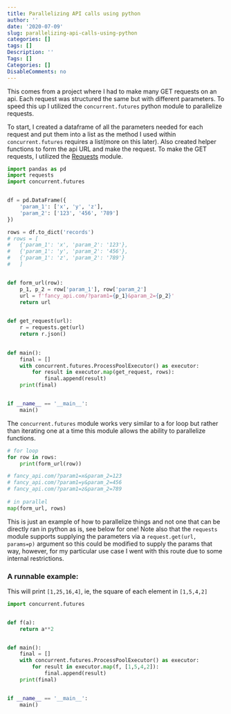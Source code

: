```yaml
---
title: Parallelizing API calls using python
author: ''
date: '2020-07-09'
slug: parallelizing-api-calls-using-python
categories: []
tags: []
Description: ''
Tags: []
Categories: []
DisableComments: no
---
```


This comes from a project where I had to make many GET requests on an api. 
Each request was structured the same but with different parameters. 
To speed this up I utilized the `concurrent.futures` python module to parallelize requests.

To start, I created a dataframe of all the parameters needed for each request and put them into a list as 
the method I used within `concurrent.futures` requires a list(more on this later). Also created helper functions 
to form the api URL and make the request. To make the GET requests, 
I utilized the [Requests](https://requests.readthedocs.io/en/master/) module.

```python
import pandas as pd
import requests
import concurrent.futures


df = pd.DataFrame({
    'param_1': ['x', 'y', 'z'],
    'param_2': ['123', '456', '789']
})

rows = df.to_dict('records')
# rows = [
#   {'param_1': 'x', 'param_2': '123'}, 
#   {'param_1': 'y', 'param_2': '456'}, 
#   {'param_1': 'z', 'param_2': '789'}
#   ]


def form_url(row):
    p_1, p_2 = row['param_1'], row['param_2']
    url = f'fancy_api.com/?param1={p_1}&param_2={p_2}'
    return url

        
def get_request(url):
    r = requests.get(url)
    return r.json()

      
def main():
    final = []
    with concurrent.futures.ProcessPoolExecutor() as executor:
        for result in executor.map(get_request, rows):
            final.append(result)
    print(final)


if __name__ == '__main__':
    main()
```

The `concurrent.futures` module works very similar to a for loop but rather than iterating one at a time this module allows the ability to parallelize functions.

```python
# for loop
for row in rows:
    print(form_url(row))

# fancy_api.com/?param1=x&param_2=123
# fancy_api.com/?param1=y&param_2=456
# fancy_api.com/?param1=z&param_2=789
    
# in parallel
map(form_url, rows)
```

This is just an example of how to parallelize things and not one that can be directly ran in python as is, see below for one! Note also that the `requests` module supports supplying the parameters via a `request.get(url, params=p)` argument so this could be modified to supply the params that way, however, for my particular use case I went with this route due to some internal restrictions.


### A runnable example:

This will print `[1,25,16,4]`, ie, the square of each element in `[1,5,4,2]`

```python
import concurrent.futures


def f(a):
    return a**2


def main():
    final = []
    with concurrent.futures.ProcessPoolExecutor() as executor:
        for result in executor.map(f, [1,5,4,2]):
            final.append(result)
    print(final)


if __name__ == '__main__':
    main()
```

